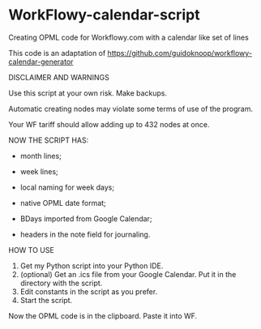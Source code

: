 # WorkFlowy-calendar-script
Creating OPML code for Workflowy.com with a calendar like set of lines

This code is an adaptation of https://github.com/guidoknoop/workflowy-calendar-generator

DISCLAIMER AND WARNINGS

Use this script at your own risk. Make backups.

Automatic creating nodes may violate some terms of use of the program.

Your WF tariff should allow adding up to 432 nodes at once.

NOW THE SCRIPT HAS:

- month lines;

- week lines;

- local naming for week days;

- native OPML date format;

- BDays imported from Google Calendar;

- headers in the note field for journaling.

HOW TO USE

1. Get my Python script into your Python IDE.
2. (optional) Get an .ics file from your Google Calendar. Put it in the directory with the script.
3. Edit constants in the script as you prefer.
4. Start the script.

Now the OPML code is in the clipboard. Paste it into WF.

